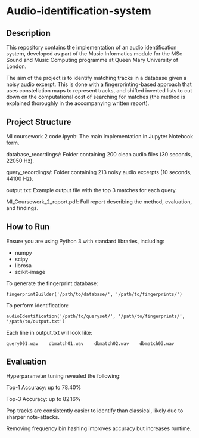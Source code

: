 # Audio-identification-system

Description
----------

This repository contains the implementation of an audio identification system, developed as part of the Music Informatics module for the MSc Sound and Music Computing programme at Queen Mary University of London.

The aim of the project is to identify matching tracks in a database given a noisy audio excerpt. This is done with a fingerprinting-based approach that uses constellation maps to represent tracks, and shifted inverted lists to cut down on the computational cost of searching for matches (the method is explained thoroughly in the accompanying written report).


Project Structure
----------------

MI coursework 2 code.ipynb: The main implementation in Jupyter Notebook form.

database_recordings/: Folder containing 200 clean audio files (30 seconds, 22050 Hz).

query_recordings/: Folder containing 213 noisy audio excerpts (10 seconds, 44100 Hz).

output.txt: Example output file with the top 3 matches for each query.

MI_Coursework_2_report.pdf: Full report describing the method, evaluation, and findings.


How to Run
----------

Ensure you are using Python 3 with standard libraries, including:

- numpy
- scipy
- librosa
- scikit-image

To generate the fingerprint database:

```
fingerprintBuilder('/path/to/database/', '/path/to/fingerprints/')
```

To perform identification:

```
audioIdentification('/path/to/queryset/', '/path/to/fingerprints/', '/path/to/output.txt')
```

Each line in output.txt will look like:

```
query001.wav    dbmatch01.wav    dbmatch02.wav    dbmatch03.wav
```


Evaluation
----------

Hyperparameter tuning revealed the following:

Top-1 Accuracy: up to 78.40%

Top-3 Accuracy: up to 82.16%

Pop tracks are consistently easier to identify than classical, likely due to sharper note-attacks.

Removing frequency bin hashing improves accuracy but increases runtime.

